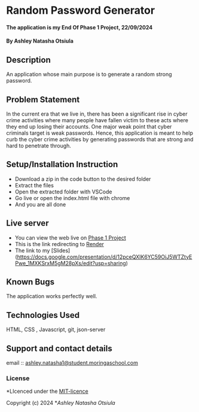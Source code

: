 # Random Password Generator
#### The application is my End Of Phase 1 Project, 22/09/2024
#### **By Ashley Natasha Otsiula**
## Description
An application whose main purpose is to generate a random strong password.

## Problem Statement
In the current era that we live in, there has been a significant rise in cyber crime activities where many people have fallen victim to these acts where they end up losing their accounts. One major weak point that cyber criminals target is weak passwords. Hence, this application is meant to help curb the cyber crime activities by generating passwords that are strong and hard to penetrate through.


## Setup/Installation Instruction
* Download a zip in the code button to the desired folder
* Extract the files
* Open the extracted folder with VSCode
* Go live or open the index.html file with chrome
* And you are all done

## Live server
* You can view the web live on [Phase 1 Project](https://natasherr.github.io/End--Of-Phase-1-Project/)
* This is the link redirecting to [Render](https://end-of-phase-1-project.onrender.com)
* The link to my [Slides] (https://docs.google.com/presentation/d/12pceQXIK6YC59OiJ5WTZtyEPwe_1MXKSrxM5gM28pXs/edit?usp=sharing)

## Known Bugs
The application works perfectly well.

## Technologies Used
HTML, CSS , Javascript, git, json-server

## Support and contact details
email :: ashley.natasha1@student.moringaschool.com

### License
*LIcenced under the [MIT-licence](https://github.com/natasherr/End--Of-Phase-1-Project/blob/master/LICENSE.md)

Copyright (c) 2024 **Ashley Natasha Otsiula*